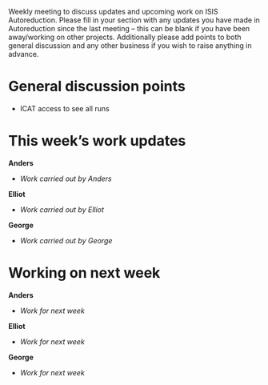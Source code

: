 Weekly meeting to discuss updates and upcoming work on ISIS Autoreduction.
Please fill in your section with any updates you have made in Autoreduction since the last meeting – this can be blank if you have been away/working on other projects. Additionally please add points to both general discussion and any other business if you wish to raise anything in advance. 

General discussion points
=========================
* ICAT access to see all runs

This week’s work updates
========================

**Anders**
* *Work carried out by Anders* 

**Elliot**
* *Work carried out by Elliot*

**George**
* *Work carried out by George*

Working on next week
====================

**Anders**
* *Work for next week*

**Elliot**
* *Work for next week*

**George**
* *Work for next week*
